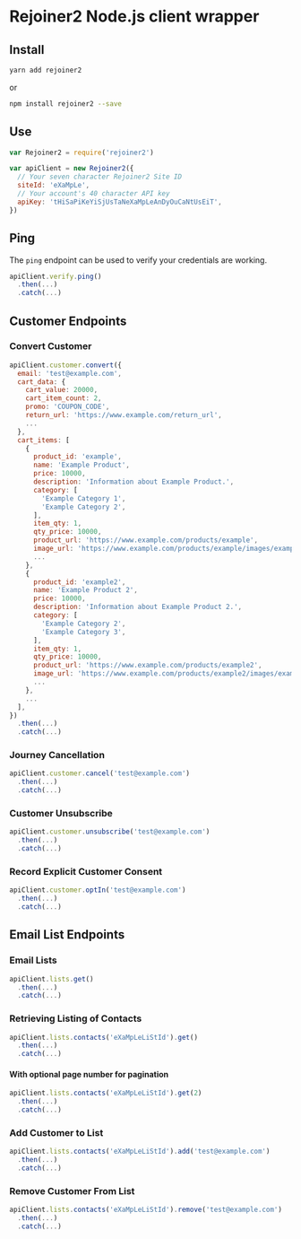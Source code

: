 # Rejoiner2 Node.js client wrapper

## Install

````bash
yarn add rejoiner2
````

or

````bash
npm install rejoiner2 --save
````

## Use

````js
var Rejoiner2 = require('rejoiner2')

var apiClient = new Rejoiner2({
  // Your seven character Rejoiner2 Site ID
  siteId: 'eXaMpLe',
  // Your account's 40 character API key
  apiKey: 'tHiSaPiKeYiSjUsTaNeXaMpLeAnDyOuCaNtUsEiT',
})
````

## Ping

The `ping` endpoint can be used to verify your credentials are working.

````js
apiClient.verify.ping()
  .then(...)
  .catch(...)
````

## Customer Endpoints

### Convert Customer

````js
apiClient.customer.convert({
  email: 'test@example.com',
  cart_data: {
    cart_value: 20000,
    cart_item_count: 2,
    promo: 'COUPON_CODE',
    return_url: 'https://www.example.com/return_url',
    ...
  },
  cart_items: [
    {
      product_id: 'example',
      name: 'Example Product',
      price: 10000,
      description: 'Information about Example Product.',
      category: [
        'Example Category 1',
        'Example Category 2',
      ],
      item_qty: 1,
      qty_price: 10000,
      product_url: 'https://www.example.com/products/example',
      image_url: 'https://www.example.com/products/example/images/example.jpg',
      ...
    },
    {
      product_id: 'example2',
      name: 'Example Product 2',
      price: 10000,
      description: 'Information about Example Product 2.',
      category: [
        'Example Category 2',
        'Example Category 3',
      ],
      item_qty: 1,
      qty_price: 10000,
      product_url: 'https://www.example.com/products/example2',
      image_url: 'https://www.example.com/products/example2/images/example.jpg',
      ...
    },
    ...
  ],
})
  .then(...)
  .catch(...)
````

### Journey Cancellation

````js
apiClient.customer.cancel('test@example.com')
  .then(...)
  .catch(...)
````

### Customer Unsubscribe

````js
apiClient.customer.unsubscribe('test@example.com')
  .then(...)
  .catch(...)
````

### Record Explicit Customer Consent

````js
apiClient.customer.optIn('test@example.com')
  .then(...)
  .catch(...)
````

## Email List Endpoints

### Email Lists

````js
apiClient.lists.get()
  .then(...)
  .catch(...)
````

### Retrieving Listing of Contacts

````js
apiClient.lists.contacts('eXaMpLeLiStId').get()
  .then(...)
  .catch(...)
````

#### With optional page number for pagination

````js
apiClient.lists.contacts('eXaMpLeLiStId').get(2)
  .then(...)
  .catch(...)
````

### Add Customer to List

````js
apiClient.lists.contacts('eXaMpLeLiStId').add('test@example.com')
  .then(...)
  .catch(...)
````

### Remove Customer From List

````js
apiClient.lists.contacts('eXaMpLeLiStId').remove('test@example.com')
  .then(...)
  .catch(...)
````
